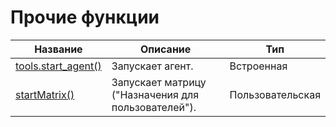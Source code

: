 # Прочие функции

| Название | Описание | Тип |
| -- | -- | -- |
| [tools.start_agent()](chapter4-5-9-1.md) | Запускает агент. | Встроенная |
| [startMatrix()](chapter4-5-9-2.md) | Запускает матрицу ("Назначения для пользователей"). | Пользовательская |